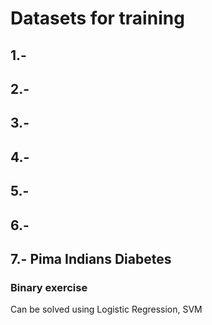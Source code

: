 # Datasets for training
## 1.-
## 2.-
## 3.-
## 4.-
## 5.-
## 6.-
## 7.- Pima Indians Diabetes
### Binary exercise
Can be solved using Logistic Regression, SVM
